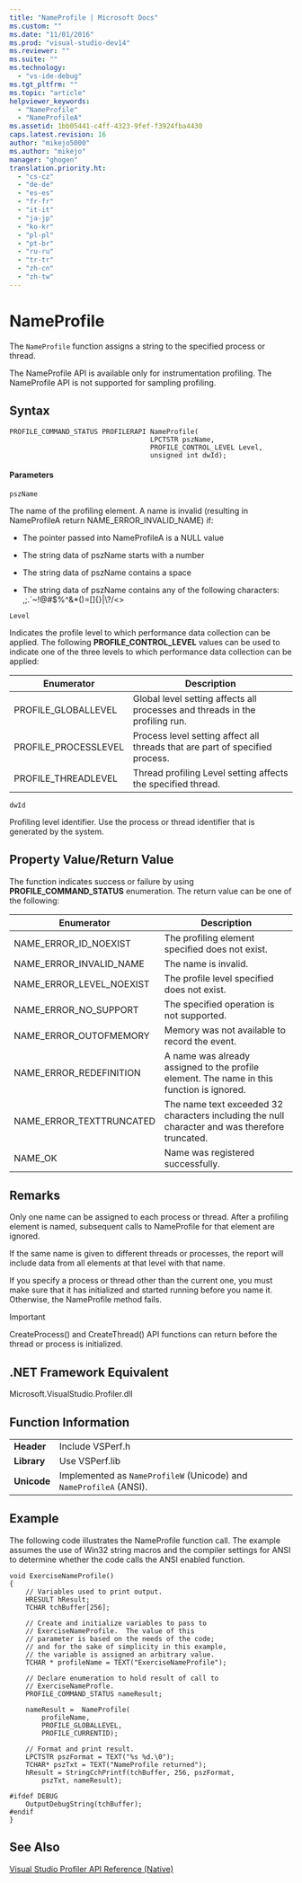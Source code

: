 ```yaml
---
title: "NameProfile | Microsoft Docs"
ms.custom: ""
ms.date: "11/01/2016"
ms.prod: "visual-studio-dev14"
ms.reviewer: ""
ms.suite: ""
ms.technology: 
  - "vs-ide-debug"
ms.tgt_pltfrm: ""
ms.topic: "article"
helpviewer_keywords: 
  - "NameProfile"
  - "NameProfileA"
ms.assetid: 1bb05441-c4ff-4323-9fef-f3924fba4430
caps.latest.revision: 16
author: "mikejo5000"
ms.author: "mikejo"
manager: "ghogen"
translation.priority.ht: 
  - "cs-cz"
  - "de-de"
  - "es-es"
  - "fr-fr"
  - "it-it"
  - "ja-jp"
  - "ko-kr"
  - "pl-pl"
  - "pt-br"
  - "ru-ru"
  - "tr-tr"
  - "zh-cn"
  - "zh-tw"
---
```

# NameProfile
The `NameProfile` function assigns a string to the specified process or thread.  
  
 The NameProfile API is available only for instrumentation profiling. The NameProfile API is not supported for sampling profiling.  
  
## Syntax  
  
```  
PROFILE_COMMAND_STATUS PROFILERAPI NameProfile(  
                                   LPCTSTR pszName,   
                                   PROFILE_CONTROL_LEVEL Level,  
                                   unsigned int dwId);  
```  
  
#### Parameters  
 `pszName`  
  
 The name of the profiling element. A name is invalid (resulting in NameProfileA return NAME_ERROR_INVALID_NAME) if:  
  
-   The pointer passed into NameProfileA is a NULL value  
  
-   The string data of pszName starts with a number  
  
-   The string data of pszName contains a space  
  
-   The string data of pszName contains any of the following characters: ,;.`~!@#$%^&*()=[]{}&#124;\\?/<>  
  
 `Level`  
  
 Indicates the profile level to which performance data collection can be applied. The following **PROFILE_CONTROL_LEVEL** values can be used to indicate one of the three levels to which performance data collection can be applied:  
  
|Enumerator|Description|  
|----------------|-----------------|  
|PROFILE_GLOBALLEVEL|Global level setting affects all processes and threads in the profiling run.|  
|PROFILE_PROCESSLEVEL|Process level setting affect all threads that are part of specified process.|  
|PROFILE_THREADLEVEL|Thread profiling Level setting affects the specified thread.|  
  
 `dwId`  
  
 Profiling level identifier. Use the process or thread identifier that is generated by the system.  
  
## Property Value/Return Value  
 The function indicates success or failure by using **PROFILE_COMMAND_STATUS** enumeration. The return value can be one of the following:  
  
|Enumerator|Description|  
|----------------|-----------------|  
|NAME_ERROR_ID_NOEXIST|The profiling element specified does not exist.|  
|NAME_ERROR_INVALID_NAME|The name is invalid.|  
|NAME_ERROR_LEVEL_NOEXIST|The profile level specified does not exist.|  
|NAME_ERROR_NO_SUPPORT|The specified operation is not supported.|  
|NAME_ERROR_OUTOFMEMORY|Memory was not available to record the event.|  
|NAME_ERROR_REDEFINITION|A name was already assigned to the profile element. The name in this function is ignored.|  
|NAME_ERROR_TEXTTRUNCATED|The name text exceeded 32 characters including the null character and was therefore truncated.|  
|NAME_OK|Name was registered successfully.|  
  
## Remarks  
 Only one name can be assigned to each process or thread. After a profiling element is named, subsequent calls to NameProfile for that element are ignored.  
  
 If the same name is given to different threads or processes, the report will include data from all elements at that level with that name.  
  
 If you specify a process or thread other than the current one, you must make sure that it has initialized and started running before you name it. Otherwise, the NameProfile method fails.  
  
> [!IMPORTANT]
>  CreateProcess() and CreateThread() API functions can return before the thread or process is initialized.  
  
## .NET Framework Equivalent  
 Microsoft.VisualStudio.Profiler.dll  
  
## Function Information  
  
|||  
|-|-|  
|**Header**|Include VSPerf.h|  
|**Library**|Use VSPerf.lib|  
|**Unicode**|Implemented as `NameProfileW` (Unicode) and `NameProfileA` (ANSI).|  
  
## Example  
 The following code illustrates the NameProfile function call. The example assumes the use of Win32 string macros and the compiler settings for ANSI to determine whether the code calls the ANSI enabled function.  
  
```  
void ExerciseNameProfile()  
{  
    // Variables used to print output.  
    HRESULT hResult;  
    TCHAR tchBuffer[256];  
  
    // Create and initialize variables to pass to   
    // ExerciseNameProfile.  The value of this   
    // parameter is based on the needs of the code;  
    // and for the sake of simplicity in this example,   
    // the variable is assigned an arbitrary value.  
    TCHAR * profileName = TEXT("ExerciseNameProfile");  
  
    // Declare enumeration to hold result of call to   
    // ExerciseNameProfle.  
    PROFILE_COMMAND_STATUS nameResult;  
  
    nameResult =  NameProfile(  
        profileName,  
        PROFILE_GLOBALLEVEL,  
        PROFILE_CURRENTID);  
  
    // Format and print result.  
    LPCTSTR pszFormat = TEXT("%s %d.\0");  
    TCHAR* pszTxt = TEXT("NameProfile returned");  
    hResult = StringCchPrintf(tchBuffer, 256, pszFormat,   
        pszTxt, nameResult);  
  
#ifdef DEBUG  
    OutputDebugString(tchBuffer);  
#endif  
}  
```  
  
## See Also  
 [Visual Studio Profiler API Reference (Native)](../profiling/visual-studio-profiler-api-reference-native.md)